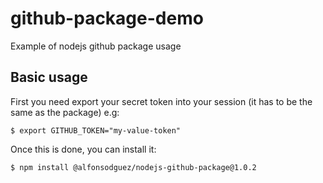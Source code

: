 # github-package-demo
Example of nodejs github package usage



## Basic usage
First you need export your secret token into your session (it has to be the same as the package) e.g:
  ```
  $ export GITHUB_TOKEN="my-value-token"
  ```
Once this is done, you can install it:
  ```
  $ npm install @alfonsodguez/nodejs-github-package@1.0.2
  ```